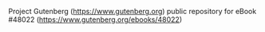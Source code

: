 Project Gutenberg (https://www.gutenberg.org) public repository for
eBook #48022 (https://www.gutenberg.org/ebooks/48022)
